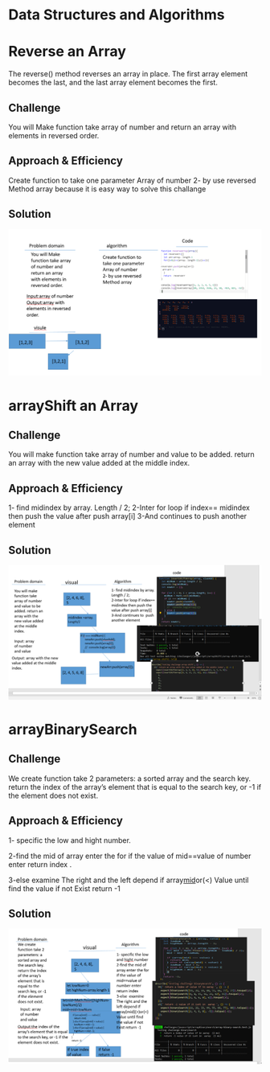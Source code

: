 # Data Structures and Algorithms

# Reverse an Array


The reverse() method reverses an array in place. The first array element becomes the last, and the last array element becomes the first.


## Challenge
You will Make function take array of number and return an array with elements in reversed order.


## Approach & Efficiency

Create function to take one parameter
Array of number 
2- by use reversed 
Method array 
because it is easy way to solve this challange 


## Solution

![](/challanges/assets/arrayReverse.PNG) 


# arrayShift an Array 




## Challenge
You will make function take array of number and value to be added. return an array with the new value added at the middle index.



## Approach & Efficiency

1- find midindex by array. Length / 2;
2-Inter for loop if index== midindex then push the value after push array[i]
3-And continues to  push another element



## Solution

![](/challanges/assets/arrayShift.PNG) 

# arrayBinarySearch




## Challenge
We create function take 2 parameters: a sorted array and the search key. return the index of the array’s element that is equal to the search key, or -1 if the element does not exist.
 


## Approach & Efficiency

1- specific the low and hight number.

2-find the mid of array enter the for if the value of mid==value of number enter return index .

3-else  examine
The right and the left depend if array[mid](>)or(<)
Value until find
the value if not 
Exist return -1




## Solution

![](/challanges/assets/arrayBinarySearch.PNG) 

